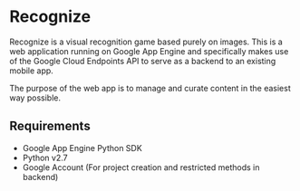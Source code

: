 # Recognize

Recognize is a visual recognition game based purely on images. This is a web application running on Google App Engine and specifically makes use of the Google Cloud Endpoints API to serve as a backend to an existing mobile app. 

The purpose of the web app is to manage and curate content in the easiest way possible.

## Requirements

- Google App Engine Python SDK
- Python v2.7
- Google Account (For project creation and restricted methods in backend)
